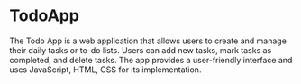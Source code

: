 # TodoApp
The Todo App is a web application that allows users to create and manage their daily tasks or to-do lists. Users can add new tasks, mark tasks as completed, and delete tasks. The app provides a user-friendly interface and uses JavaScript, HTML, CSS for its implementation.
